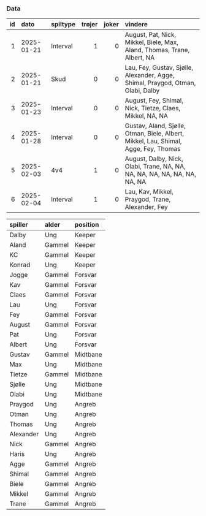 ### Data

<table class="table table-striped">
<thead>
<tr>
<th style="text-align:right;">
id
</th>
<th style="text-align:left;">
dato
</th>
<th style="text-align:left;">
spiltype
</th>
<th style="text-align:right;">
trøjer
</th>
<th style="text-align:right;">
joker
</th>
<th style="text-align:left;">
vindere
</th>
</tr>
</thead>
<tbody>
<tr>
<td style="text-align:right;">
1
</td>
<td style="text-align:left;">
2025-01-21
</td>
<td style="text-align:left;">
Interval
</td>
<td style="text-align:right;">
1
</td>
<td style="text-align:right;">
0
</td>
<td style="text-align:left;">
August, Pat, Nick, Mikkel, Biele, Max, Aland, Thomas, Trane, Albert, NA
</td>
</tr>
<tr>
<td style="text-align:right;">
2
</td>
<td style="text-align:left;">
2025-01-21
</td>
<td style="text-align:left;">
Skud
</td>
<td style="text-align:right;">
0
</td>
<td style="text-align:right;">
0
</td>
<td style="text-align:left;">
Lau, Fey, Gustav, Sjølle, Alexander, Agge, Shimal, Praygod, Otman,
Olabi, Dalby
</td>
</tr>
<tr>
<td style="text-align:right;">
3
</td>
<td style="text-align:left;">
2025-01-23
</td>
<td style="text-align:left;">
Interval
</td>
<td style="text-align:right;">
0
</td>
<td style="text-align:right;">
0
</td>
<td style="text-align:left;">
August, Fey, Shimal, Nick, Tietze, Claes, Mikkel, NA, NA
</td>
</tr>
<tr>
<td style="text-align:right;">
4
</td>
<td style="text-align:left;">
2025-01-28
</td>
<td style="text-align:left;">
Interval
</td>
<td style="text-align:right;">
0
</td>
<td style="text-align:right;">
0
</td>
<td style="text-align:left;">
Gustav, Aland, Sjølle, Otman, Biele, Albert, Mikkel, Lau, Shimal, Agge,
Fey, Thomas
</td>
</tr>
<tr>
<td style="text-align:right;">
5
</td>
<td style="text-align:left;">
2025-02-03
</td>
<td style="text-align:left;">
4v4
</td>
<td style="text-align:right;">
1
</td>
<td style="text-align:right;">
0
</td>
<td style="text-align:left;">
August, Dalby, Nick, Olabi, Trane, NA, NA, NA, NA, NA, NA, NA, NA, NA,
NA
</td>
</tr>
<tr>
<td style="text-align:right;">
6
</td>
<td style="text-align:left;">
2025-02-04
</td>
<td style="text-align:left;">
Interval
</td>
<td style="text-align:right;">
1
</td>
<td style="text-align:right;">
0
</td>
<td style="text-align:left;">
Lau, Kav, Mikkel, Praygod, Trane, Alexander, Fey
</td>
</tr>
</tbody>
</table>
<table class="table table-striped">
<thead>
<tr>
<th style="text-align:left;">
spiller
</th>
<th style="text-align:left;">
alder
</th>
<th style="text-align:left;">
position
</th>
</tr>
</thead>
<tbody>
<tr>
<td style="text-align:left;">
Dalby
</td>
<td style="text-align:left;">
Ung
</td>
<td style="text-align:left;">
Keeper
</td>
</tr>
<tr>
<td style="text-align:left;">
Aland
</td>
<td style="text-align:left;">
Gammel
</td>
<td style="text-align:left;">
Keeper
</td>
</tr>
<tr>
<td style="text-align:left;">
KC
</td>
<td style="text-align:left;">
Gammel
</td>
<td style="text-align:left;">
Keeper
</td>
</tr>
<tr>
<td style="text-align:left;">
Konrad
</td>
<td style="text-align:left;">
Ung
</td>
<td style="text-align:left;">
Keeper
</td>
</tr>
<tr>
<td style="text-align:left;">
Jogge
</td>
<td style="text-align:left;">
Gammel
</td>
<td style="text-align:left;">
Forsvar
</td>
</tr>
<tr>
<td style="text-align:left;">
Kav
</td>
<td style="text-align:left;">
Gammel
</td>
<td style="text-align:left;">
Forsvar
</td>
</tr>
<tr>
<td style="text-align:left;">
Claes
</td>
<td style="text-align:left;">
Gammel
</td>
<td style="text-align:left;">
Forsvar
</td>
</tr>
<tr>
<td style="text-align:left;">
Lau
</td>
<td style="text-align:left;">
Ung
</td>
<td style="text-align:left;">
Forsvar
</td>
</tr>
<tr>
<td style="text-align:left;">
Fey
</td>
<td style="text-align:left;">
Gammel
</td>
<td style="text-align:left;">
Forsvar
</td>
</tr>
<tr>
<td style="text-align:left;">
August
</td>
<td style="text-align:left;">
Gammel
</td>
<td style="text-align:left;">
Forsvar
</td>
</tr>
<tr>
<td style="text-align:left;">
Pat
</td>
<td style="text-align:left;">
Ung
</td>
<td style="text-align:left;">
Forsvar
</td>
</tr>
<tr>
<td style="text-align:left;">
Albert
</td>
<td style="text-align:left;">
Ung
</td>
<td style="text-align:left;">
Forsvar
</td>
</tr>
<tr>
<td style="text-align:left;">
Gustav
</td>
<td style="text-align:left;">
Gammel
</td>
<td style="text-align:left;">
Midtbane
</td>
</tr>
<tr>
<td style="text-align:left;">
Max
</td>
<td style="text-align:left;">
Ung
</td>
<td style="text-align:left;">
Midtbane
</td>
</tr>
<tr>
<td style="text-align:left;">
Tietze
</td>
<td style="text-align:left;">
Gammel
</td>
<td style="text-align:left;">
Midtbane
</td>
</tr>
<tr>
<td style="text-align:left;">
Sjølle
</td>
<td style="text-align:left;">
Ung
</td>
<td style="text-align:left;">
Midtbane
</td>
</tr>
<tr>
<td style="text-align:left;">
Olabi
</td>
<td style="text-align:left;">
Ung
</td>
<td style="text-align:left;">
Midtbane
</td>
</tr>
<tr>
<td style="text-align:left;">
Praygod
</td>
<td style="text-align:left;">
Ung
</td>
<td style="text-align:left;">
Angreb
</td>
</tr>
<tr>
<td style="text-align:left;">
Otman
</td>
<td style="text-align:left;">
Ung
</td>
<td style="text-align:left;">
Angreb
</td>
</tr>
<tr>
<td style="text-align:left;">
Thomas
</td>
<td style="text-align:left;">
Ung
</td>
<td style="text-align:left;">
Angreb
</td>
</tr>
<tr>
<td style="text-align:left;">
Alexander
</td>
<td style="text-align:left;">
Ung
</td>
<td style="text-align:left;">
Angreb
</td>
</tr>
<tr>
<td style="text-align:left;">
Nick
</td>
<td style="text-align:left;">
Gammel
</td>
<td style="text-align:left;">
Angreb
</td>
</tr>
<tr>
<td style="text-align:left;">
Haris
</td>
<td style="text-align:left;">
Ung
</td>
<td style="text-align:left;">
Angreb
</td>
</tr>
<tr>
<td style="text-align:left;">
Agge
</td>
<td style="text-align:left;">
Gammel
</td>
<td style="text-align:left;">
Angreb
</td>
</tr>
<tr>
<td style="text-align:left;">
Shimal
</td>
<td style="text-align:left;">
Gammel
</td>
<td style="text-align:left;">
Angreb
</td>
</tr>
<tr>
<td style="text-align:left;">
Biele
</td>
<td style="text-align:left;">
Gammel
</td>
<td style="text-align:left;">
Angreb
</td>
</tr>
<tr>
<td style="text-align:left;">
Mikkel
</td>
<td style="text-align:left;">
Gammel
</td>
<td style="text-align:left;">
Angreb
</td>
</tr>
<tr>
<td style="text-align:left;">
Trane
</td>
<td style="text-align:left;">
Gammel
</td>
<td style="text-align:left;">
Angreb
</td>
</tr>
</tbody>
</table>
